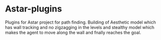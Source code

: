 # Astar-plugins
Plugins for Astar project for path finding.
Building of Aesthetic model which has wall tracking and no zigzagging in the levels and stealthy model which makes the agent to move along the wall and fnally reaches the goal.

